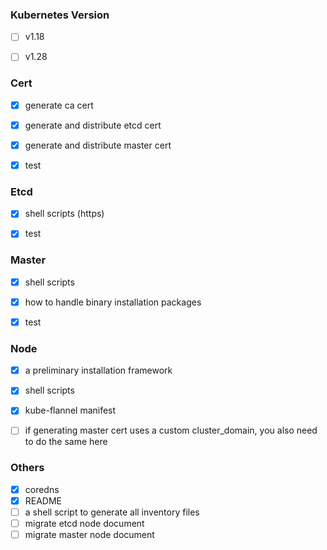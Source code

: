### Kubernetes Version
- [ ] v1.18
- [ ] v1.28



### Cert
- [x] generate ca cert
- [x] generate and distribute etcd cert
- [x] generate and distribute master cert
- [x] test



### Etcd

- [x] shell scripts (https)
- [x] test



### Master

- [x] shell scripts 
- [x] how to handle binary installation packages
- [x] test


### Node

- [x] a preliminary installation framework
- [x] shell scripts
- [x] kube-flannel manifest
- [ ] if generating master cert uses a custom cluster_domain, you also need to do the same here


### Others
- [x] coredns
- [x] README
- [ ] a shell script to generate all inventory files
- [ ] migrate etcd node document
- [ ] migrate master node document